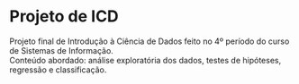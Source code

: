 # Projeto de ICD
 Projeto final de Introdução à Ciência de Dados feito no 4º período do curso de Sistemas de Informação.  
 Conteúdo abordado: análise exploratória dos dados, testes de hipóteses, regressão e classificação.
